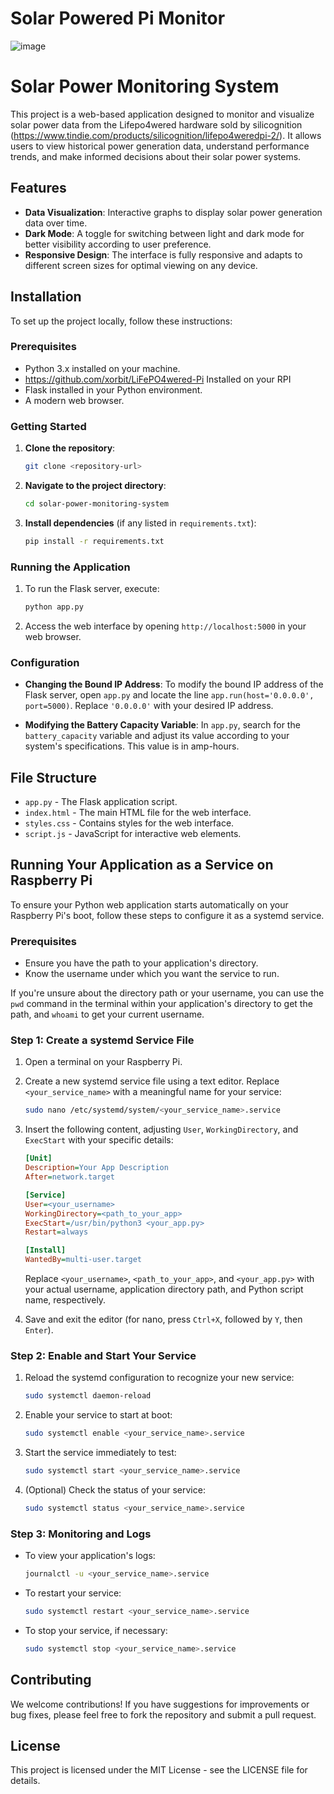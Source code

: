 # Solar Powered Pi Monitor

![image](https://github.com/ayysasha/lifepo4wered-web/assets/19575937/23247b10-a990-451e-b706-59a30d89855c)


# Solar Power Monitoring System

This project is a web-based application designed to monitor and visualize solar power data from the Lifepo4wered hardware sold by silicognition (https://www.tindie.com/products/silicognition/lifepo4weredpi-2/). It allows users to view historical power generation data, understand performance trends, and make informed decisions about their solar power systems.

## Features

- **Data Visualization**: Interactive graphs to display solar power generation data over time.
- **Dark Mode**: A toggle for switching between light and dark mode for better visibility according to user preference.
- **Responsive Design**: The interface is fully responsive and adapts to different screen sizes for optimal viewing on any device.

## Installation

To set up the project locally, follow these instructions:

### Prerequisites

- Python 3.x installed on your machine.
- https://github.com/xorbit/LiFePO4wered-Pi Installed on your RPI
- Flask installed in your Python environment.
- A modern web browser.

### Getting Started

1. **Clone the repository**:
   ```bash
   git clone <repository-url>
   ```
2. **Navigate to the project directory**:
   ```bash
   cd solar-power-monitoring-system
   ```
3. **Install dependencies** (if any listed in `requirements.txt`):
   ```bash
   pip install -r requirements.txt
   ```

### Running the Application

1. To run the Flask server, execute:
   ```bash
   python app.py
   ```
2. Access the web interface by opening `http://localhost:5000` in your web browser.

### Configuration

- **Changing the Bound IP Address**:
  To modify the bound IP address of the Flask server, open `app.py` and locate the line `app.run(host='0.0.0.0', port=5000)`. Replace `'0.0.0.0'` with your desired IP address.

- **Modifying the Battery Capacity Variable**:
  In `app.py`, search for the `battery_capacity` variable and adjust its value according to your system's specifications. This value is in amp-hours.

## File Structure

- `app.py` - The Flask application script.
- `index.html` - The main HTML file for the web interface.
- `styles.css` - Contains styles for the web interface.
- `script.js` - JavaScript for interactive web elements.

## Running Your Application as a Service on Raspberry Pi

To ensure your Python web application starts automatically on your Raspberry Pi's boot, follow these steps to configure it as a systemd service.

### Prerequisites

- Ensure you have the path to your application's directory.
- Know the username under which you want the service to run.

If you're unsure about the directory path or your username, you can use the `pwd` command in the terminal within your application's directory to get the path, and `whoami` to get your current username.

### Step 1: Create a systemd Service File

1. Open a terminal on your Raspberry Pi.
2. Create a new systemd service file using a text editor. Replace `<your_service_name>` with a meaningful name for your service:
   ```bash
   sudo nano /etc/systemd/system/<your_service_name>.service
   ```
3. Insert the following content, adjusting `User`, `WorkingDirectory`, and `ExecStart` with your specific details:
   ```ini
   [Unit]
   Description=Your App Description
   After=network.target

   [Service]
   User=<your_username>
   WorkingDirectory=<path_to_your_app>
   ExecStart=/usr/bin/python3 <your_app.py>
   Restart=always

   [Install]
   WantedBy=multi-user.target
   ```
   Replace `<your_username>`, `<path_to_your_app>`, and `<your_app.py>` with your actual username, application directory path, and Python script name, respectively.

4. Save and exit the editor (for nano, press `Ctrl+X`, followed by `Y`, then `Enter`).

### Step 2: Enable and Start Your Service

1. Reload the systemd configuration to recognize your new service:
   ```bash
   sudo systemctl daemon-reload
   ```
2. Enable your service to start at boot:
   ```bash
   sudo systemctl enable <your_service_name>.service
   ```
3. Start the service immediately to test:
   ```bash
   sudo systemctl start <your_service_name>.service
   ```
4. (Optional) Check the status of your service:
   ```bash
   sudo systemctl status <your_service_name>.service
   ```

### Step 3: Monitoring and Logs

- To view your application's logs:
  ```bash
  journalctl -u <your_service_name>.service
  ```
- To restart your service:
  ```bash
  sudo systemctl restart <your_service_name>.service
  ```
- To stop your service, if necessary:
  ```bash
  sudo systemctl stop <your_service_name>.service
  ```

## Contributing

We welcome contributions! If you have suggestions for improvements or bug fixes, please feel free to fork the repository and submit a pull request.

## License

This project is licensed under the MIT License - see the LICENSE file for details.

